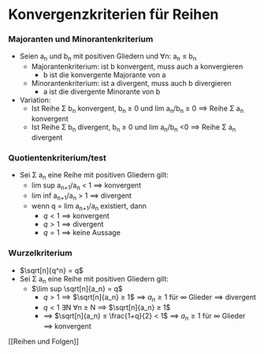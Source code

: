 # Konvergenzkriterien für Reihen
### Majoranten und Minorantenkriterium
+ Seien a<sub>n</sub> und b<sub>n</sub> mit positiven Gliedern und ∀n: a<sub>n</sub> ≤ b<sub>n</sub>
	+ Majorantenkriterium: ist b konvergent, muss auch a konvergieren
		+ b ist die konvergente Majorante von a
	+ Minorantenkriterium: ist a divergent, muss auch b divergieren
		+ a ist die divergente Minorante von b
+ Variation:
	+ Ist Reihe Σ b<sub>n</sub> konvergent, b<sub>n</sub> ≥ 0 und lim a<sub>n</sub>/b<sub>n</sub> ≥ 0 ==> Reihe Σ a<sub>n</sub> konvergent
	+  Ist Reihe Σ b<sub>n</sub> divergent, b<sub>n</sub> ≥ 0 und lim a<sub>n</sub>/b<sub>n</sub> <0  ==> Reihe Σ a<sub>n</sub> divergent

### Quotientenkriterium/test
+ Sei  Σ a<sub>n</sub> eine Reihe mit positiven Gliedern gilt: 
	+ lim sup a<sub>n+1</sub>/a<sub>n</sub> < 1  ==> konvergent
	+ lim inf a<sub>n+1</sub>/a<sub>n</sub> > 1 ==> divergent
	+ wenn q = lim a<sub>n+1</sub>/a<sub>n</sub> existiert, dann
		+ $q < 1$ ==> konvergent
		+ $q > 1$ ==> divergent
		+ $q = 1$ ==> keine Aussage

### Wurzelkriterium
+ $\sqrt[n]{q^n} = q$ 
+ Sei  Σ a<sub>n</sub> eine Reihe mit positiven Gliedern gilt: 
	+  $\lim sup \sqrt[n]{a_n} = q$
		+ $q > 1$ ==>  $\sqrt[n]{a_n} ≥ 1$ ==> ${a_n ≥ 1}$ für ∞ Glieder ==> divergent
		+ $q < 1$ ∃N ∀n ≥ N ==> $\sqrt[n]{a_n} ≥ 1$
		+  ==>  $\sqrt[n]{a_n} ≤ \frac{1+q}{2} < 1$ ==> ${a_n ≥ 1}$ für ∞ Glieder ==> konvergent

[[Reihen und Folgen]]



